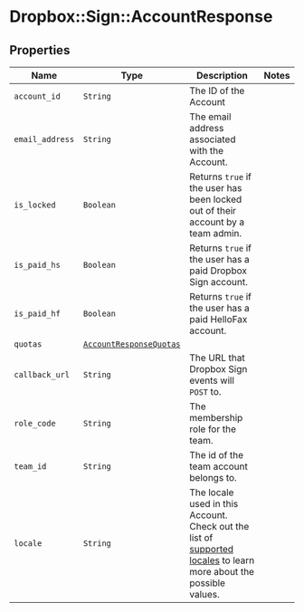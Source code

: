 # Dropbox::Sign::AccountResponse



## Properties

| Name | Type | Description | Notes |
| ---- | ---- | ----------- | ----- |
| `account_id` | ```String``` |  The ID of the Account  |  |
| `email_address` | ```String``` |  The email address associated with the Account.  |  |
| `is_locked` | ```Boolean``` |  Returns `true` if the user has been locked out of their account by a team admin.  |  |
| `is_paid_hs` | ```Boolean``` |  Returns `true` if the user has a paid Dropbox Sign account.  |  |
| `is_paid_hf` | ```Boolean``` |  Returns `true` if the user has a paid HelloFax account.  |  |
| `quotas` | [```AccountResponseQuotas```](AccountResponseQuotas.md) |    |  |
| `callback_url` | ```String``` |  The URL that Dropbox Sign events will `POST` to.  |  |
| `role_code` | ```String``` |  The membership role for the team.  |  |
| `team_id` | ```String``` |  The id of the team account belongs to.  |  |
| `locale` | ```String``` |  The locale used in this Account. Check out the list of [supported locales](/api/reference/constants/#supported-locales) to learn more about the possible values.  |  |

